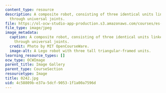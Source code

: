 ```yaml
---
content_type: resource
description: A composite robot, consisting of three identical units linked together
  through universal joints.
file: https://ol-ocw-studio-app-production.s3.amazonaws.com/courses/es-293-lego-robotics-spring-2007/4c58809be37a5dcf90531f1a00a7596d_0242.jpg
file_type: image/jpeg
image_metadata:
  caption: A composite robot, consisting of three identical units linked together
    through universal joints.
  credit: Photo by MIT OpenCourseWare.
  image-alt: A Lego robot with three tall triangular-framed units.
learning_resource_types: []
ocw_type: OCWImage
parent_title: Image Gallery
parent_type: CourseSection
resourcetype: Image
title: 0242.jpg
uid: 4c58809b-e37a-5dcf-9053-1f1a00a7596d
---
```

